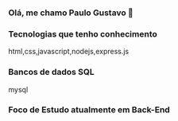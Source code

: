 ### Olá, me chamo Paulo Gustavo 👋



###  Tecnologias que tenho conhecimento
html,css,javascript,nodejs,express.js

### Bancos de dados SQL

mysql

### Foco de Estudo atualmente em Back-End
